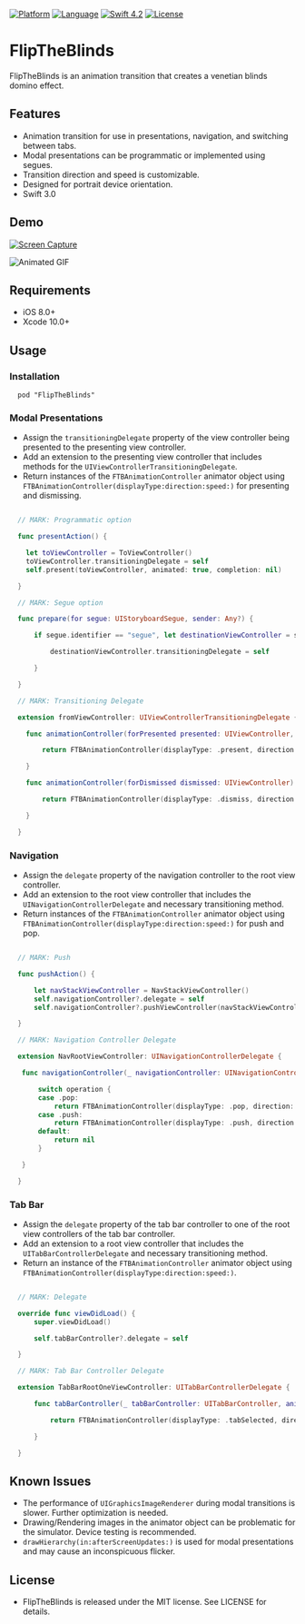 [![Platform](http://img.shields.io/badge/platform-ios-blue.svg?style=flat
)](https://developer.apple.com/iphone/index.action)
[![Language](http://img.shields.io/badge/language-swift-brightgreen.svg?style=flat
)](https://developer.apple.com/swift)
[![Swift 4.2](https://img.shields.io/badge/Swift-4.x-orange.svg?style=flat
)](https://developer.apple.com/swift/)
[![License](http://img.shields.io/badge/license-MIT-lightgrey.svg?style=flat
)](http://mit-license.org)

# FlipTheBlinds

FlipTheBlinds is an animation transition that creates a venetian blinds domino effect.

## Features

 * Animation transition for use in presentations, navigation, and switching between tabs.
 * Modal presentations can be programmatic or implemented using segues.
 * Transition direction and speed is customizable.
 * Designed for portrait device orientation.
 * Swift 3.0

## Demo

[![Screen Capture](https://img.youtube.com/vi/Pt0VacKUiWA/0.jpg)](https://www.youtube.com/watch?v=Pt0VacKUiWA)

![Animated GIF](http://i.imgur.com/iGvfj49.gif)

## Requirements

 * iOS 8.0+
 * Xcode 10.0+

## Usage

### Installation

```
  pod "FlipTheBlinds"
```

### Modal Presentations

  * Assign the `transitioningDelegate` property of the view controller being presented to the presenting view controller.
  * Add an extension to the presenting view controller that includes methods for the `UIViewControllerTransitioningDelegate`.
  * Return instances of the `FTBAnimationController` animator object using `FTBAnimationController(displayType:direction:speed:)` for presenting and dismissing.

```swift

  // MARK: Programmatic option

  func presentAction() {

    let toViewController = ToViewController()
    toViewController.transitioningDelegate = self
    self.present(toViewController, animated: true, completion: nil)

  }

  // MARK: Segue option

  func prepare(for segue: UIStoryboardSegue, sender: Any?) {

      if segue.identifier == "segue", let destinationViewController = segue.destination as? toViewController {

          destinationViewController.transitioningDelegate = self

      }

  }

  // MARK: Transitioning Delegate

  extension fromViewController: UIViewControllerTransitioningDelegate {

    func animationController(forPresented presented: UIViewController, presenting: UIViewController, source: UIViewController) -> UIViewControllerAnimatedTransitioning? {

        return FTBAnimationController(displayType: .present, direction: .up, speed: .moderate)

    }

    func animationController(forDismissed dismissed: UIViewController) -> UIViewControllerAnimatedTransitioning? {

        return FTBAnimationController(displayType: .dismiss, direction: .down, speed: .moderate)

    }

  }
```

### Navigation

  * Assign the `delegate` property of the navigation controller to the root view controller.
  * Add an extension to the root view controller that includes the `UINavigationControllerDelegate` and necessary transitioning method.
  * Return instances of the `FTBAnimationController` animator object using `FTBAnimationController(displayType:direction:speed:)` for push and pop.

```swift

  // MARK: Push

  func pushAction() {

      let navStackViewController = NavStackViewController()
      self.navigationController?.delegate = self
      self.navigationController?.pushViewController(navStackViewController, animated: true)

  }

  // MARK: Navigation Controller Delegate

  extension NavRootViewController: UINavigationControllerDelegate {

   func navigationController(_ navigationController: UINavigationController, animationControllerFor operation: UINavigationControllerOperation, from fromVC: UIViewController, to toVC: UIViewController) -> UIViewControllerAnimatedTransitioning? {

       switch operation {
       case .pop:
           return FTBAnimationController(displayType: .pop, direction: .right, speed: .moderate)
       case .push:
           return FTBAnimationController(displayType: .push, direction: .left, speed: .moderate)
       default:
           return nil
       }

   }

  }
```

### Tab Bar

  * Assign the `delegate` property of the tab bar controller to one of the root view controllers of the tab bar controller.
  * Add an extension to a root view controller that includes the `UITabBarControllerDelegate` and necessary transitioning method.
  * Return an instance of the `FTBAnimationController` animator object using `FTBAnimationController(displayType:direction:speed:)`.

```swift

  // MARK: Delegate

  override func viewDidLoad() {
      super.viewDidLoad()

      self.tabBarController?.delegate = self

  }

  // MARK: Tab Bar Controller Delegate

  extension TabBarRootOneViewController: UITabBarControllerDelegate {

      func tabBarController(_ tabBarController: UITabBarController, animationControllerForTransitionFrom fromVC: UIViewController, to toVC: UIViewController) -> UIViewControllerAnimatedTransitioning? {

          return FTBAnimationController(displayType: .tabSelected, direction: .down, speed: .moderate)

      }

  }
```

## Known Issues

 * The performance of `UIGraphicsImageRenderer` during modal transitions is slower. Further optimization is needed.
 * Drawing/Rendering images in the animator object can be problematic for the simulator. Device testing is recommended.
 * `drawHierarchy(in:afterScreenUpdates:)` is used for modal presentations and may cause an inconspicuous flicker.   

## License

 * FlipTheBlinds is released under the MIT license. See LICENSE for details.

